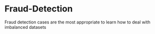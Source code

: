 # Fraud-Detection
Fraud detection cases are the most appropriate to learn how to deal with imbalanced datasets
